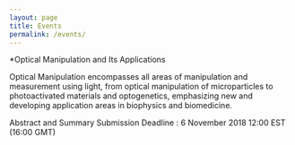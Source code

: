 ```yaml
---
layout: page
title: Events
permalink: /events/
---
```



*Optical Manipulation and Its Applications

Optical Manipulation encompasses all areas of manipulation and measurement using light, from optical manipulation of microparticles to photoactivated materials and optogenetics, emphasizing new and developing application areas in biophysics and biomedicine.

Abstract and Summary Submission Deadline :
6 November 2018 12:00 EST (16:00 GMT)
